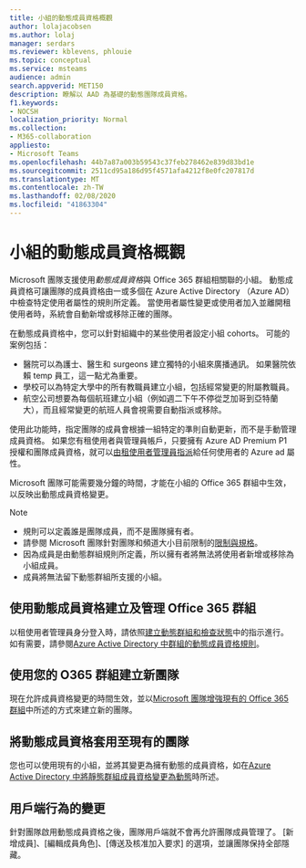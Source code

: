 ```yaml
---
title: 小組的動態成員資格概觀
author: lolajacobsen
ms.author: lolaj
manager: serdars
ms.reviewer: kblevens, phlouie
ms.topic: conceptual
ms.service: msteams
audience: admin
search.appverid: MET150
description: 瞭解以 AAD 為基礎的動態團隊成員資格。
f1.keywords:
- NOCSH
localization_priority: Normal
ms.collection:
- M365-collaboration
appliesto:
- Microsoft Teams
ms.openlocfilehash: 44b7a87a003b59543c37feb278462e839d83bd1e
ms.sourcegitcommit: 2511cd95a186d95f4571afa4212f8e0fc207817d
ms.translationtype: MT
ms.contentlocale: zh-TW
ms.lasthandoff: 02/08/2020
ms.locfileid: "41863304"
---
```

# <a name="overview-of-dynamic-membership-for-teams"></a>小組的動態成員資格概觀

Microsoft 團隊支援使用*動態成員資格*與 Office 365 群組相關聯的小組。 動態成員資格可讓團隊的成員資格由一或多個在 Azure Active Directory （Azure AD）中檢查特定使用者屬性的規則所定義。 當使用者屬性變更或使用者加入並離開租使用者時，系統會自動新增或移除正確的團隊。

在動態成員資格中，您可以針對組織中的某些使用者設定小組 cohorts。 可能的案例包括：
- 醫院可以為護士、醫生和 surgeons 建立獨特的小組來廣播通訊。 如果醫院依賴 temp 員工，這一點尤為重要。
- 學校可以為特定大學中的所有教職員建立小組，包括經常變更的附屬教職員。
- 航空公司想要為每個航班建立小組（例如週二下午不停從芝加哥到亞特蘭大），而且經常變更的航班人員會視需要自動指派或移除。

使用此功能時，指定團隊的成員會根據一組特定的準則自動更新，而不是手動管理成員資格。 如果您有租使用者與管理員帳戶，只要擁有 Azure AD Premium P1 授權和團隊成員資格，就可以[由租使用者管理員指派](https://docs.microsoft.com/azure/active-directory/users-groups-roles/groups-dynamic-membership)給任何使用者的 Azure ad 屬性。

Microsoft 團隊可能需要幾分鐘的時間，才能在小組的 Office 365 群組中生效，以反映出動態成員資格變更。

> [!NOTE]
> - 規則可以定義誰是團隊成員，而不是團隊擁有者。
> - 請參閱 Microsoft 團隊針對團隊和頻道大小目前限制的[限制與規格](limits-specifications-teams.md)。
> - 因為成員是由動態群組規則所定義，所以擁有者將無法將使用者新增或移除為小組成員。
> - 成員將無法留下動態群組所支援的小組。


## <a name="creating-and-managing-an-office-365-group-with-dynamic-membership"></a>使用動態成員資格建立及管理 Office 365 群組
以租使用者管理員身分登入時，請依照[建立動態群組和檢查狀態](https://docs.microsoft.com/azure/active-directory/users-groups-roles/groups-create-rule)中的指示進行。 如有需要，請參閱[Azure Active Directory 中群組的動態成員資格規則](https://docs.microsoft.com/azure/active-directory/users-groups-roles/groups-dynamic-membership)。

## <a name="create-a-new-team-with-your-o365-group"></a>使用您的 O365 群組建立新團隊

現在允許成員資格變更的時間生效，並以[Microsoft 團隊增強現有的 Office 365 群組](enhance-office-365-groups.md)中所述的方式來建立新的團隊。

## <a name="apply-dynamic-membership-to-an-existing-team"></a>將動態成員資格套用至現有的團隊

您也可以使用現有的小組，並將其變更為擁有動態的成員資格，如在[Azure Active Directory 中將靜態群組成員資格變更為動態](https://docs.microsoft.com/azure/active-directory/users-groups-roles/groups-change-type)時所述。

## <a name="changes-in-client-behavior"></a>用戶端行為的變更

針對團隊啟用動態成員資格之後，團隊用戶端就不會再允許團隊成員管理了。 [新增成員]、[編輯成員角色]、[傳送及核准加入要求] 的選項，並讓團隊保持全部隱藏。
